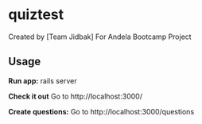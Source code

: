 quiztest
========
Created by [Team Jidbak]
For Andela Bootcamp Project

## Usage

**Run app:**
rails server

**Check it out**
Go to http://localhost:3000/ 

**Create questions:**
Go to http://localhost:3000/questions

